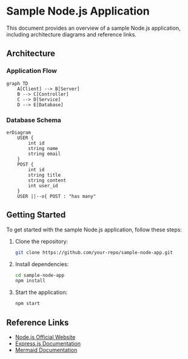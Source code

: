 # Sample Node.js Application

This document provides an overview of a sample Node.js application, including architecture diagrams and reference links.

## Architecture

### Application Flow

```mermaid
graph TD
    A[Client] --> B[Server]
    B --> C[Controller]
    C --> D[Service]
    D --> E[Database]
```

### Database Schema

```mermaid
erDiagram
    USER {
        int id
        string name
        string email
    }
    POST {
        int id
        string title
        string content
        int user_id
    }
    USER ||--o{ POST : "has many"
```

## Getting Started

To get started with the sample Node.js application, follow these steps:

1. Clone the repository:
    ```sh
    git clone https://github.com/your-repo/sample-node-app.git
    ```
2. Install dependencies:
    ```sh
    cd sample-node-app
    npm install
    ```
3. Start the application:
    ```sh
    npm start
    ```

## Reference Links

- [Node.js Official Website](https://nodejs.org/)
- [Express.js Documentation](https://expressjs.com/)
- [Mermaid Documentation](https://mermaid-js.github.io/mermaid/)

